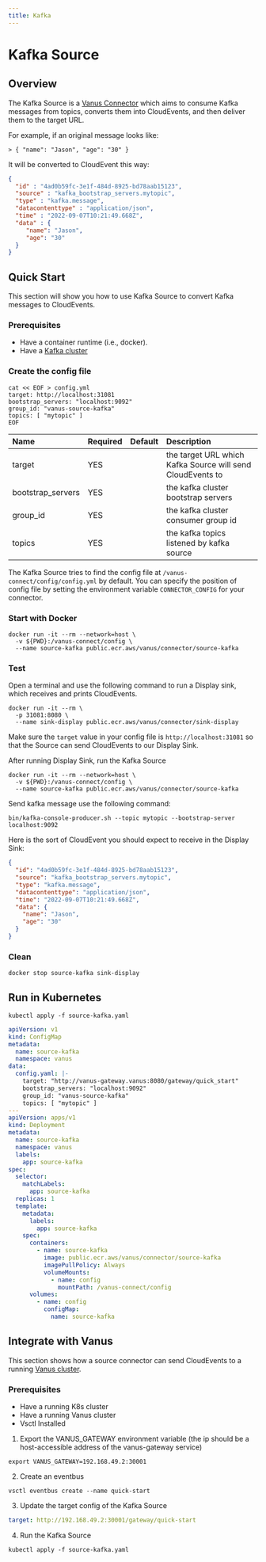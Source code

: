 ```yaml
---
title: Kafka
---
```


# Kafka Source

## Overview

The Kafka Source is a [Vanus Connector][vc] which aims to consume Kafka messages from topics, converts them into CloudEvents, and then deliver them to the target URL.

For example, if an original message looks like:

```text
> { "name": "Jason", "age": "30" }
```

It will be converted to CloudEvent this way:

```JSON
{
  "id" : "4ad0b59fc-3e1f-484d-8925-bd78aab15123",
  "source" : "kafka_bootstrap_servers.mytopic",
  "type" : "kafka.message",
  "datacontenttype" : "application/json",
  "time" : "2022-09-07T10:21:49.668Z",
  "data" : {
	 "name": "Jason",
	 "age": "30"
  }
}
```

## Quick Start

This section will show you how to use Kafka Source to convert Kafka messages to CloudEvents.

### Prerequisites

- Have a container runtime (i.e., docker).
- Have a [Kafka cluster](https://kafka.apache.org)

### Create the config file

```shell
cat << EOF > config.yml
target: http://localhost:31081
bootstrap_servers: "localhost:9092"
group_id: "vanus-source-kafka"
topics: [ "mytopic" ]
EOF
```

| Name              | Required | Default | Description                                                |
| :---------------- | :------- | :-----: | :--------------------------------------------------------- |
| target            | YES      |         | the target URL which Kafka Source will send CloudEvents to |
| bootstrap_servers | YES      |         | the kafka cluster bootstrap servers                        |
| group_id          | YES      |         | the kafka cluster consumer group id                        |
| topics            | YES      |         | the kafka topics listened by kafka source                  |

The Kafka Source tries to find the config file at `/vanus-connect/config/config.yml` by default. You can specify the
position of config file by setting the environment variable `CONNECTOR_CONFIG` for your connector.

### Start with Docker

```shell
docker run -it --rm --network=host \
  -v ${PWD}:/vanus-connect/config \
  --name source-kafka public.ecr.aws/vanus/connector/source-kafka
```

### Test

Open a terminal and use the following command to run a Display sink, which receives and prints CloudEvents.

```shell
docker run -it --rm \
  -p 31081:8080 \
  --name sink-display public.ecr.aws/vanus/connector/sink-display
```

Make sure the `target` value in your config file is `http://localhost:31081` so that the Source can send CloudEvents to our Display Sink.

After running Display Sink, run the Kafka Source

```shell
docker run -it --rm --network=host \
  -v ${PWD}:/vanus-connect/config \
  --name source-kafka public.ecr.aws/vanus/connector/source-kafka
```

Send kafka message use the following command:

```shell
bin/kafka-console-producer.sh --topic mytopic --bootstrap-server localhost:9092
```

Here is the sort of CloudEvent you should expect to receive in the Display Sink:

```json
{
  "id": "4ad0b59fc-3e1f-484d-8925-bd78aab15123",
  "source": "kafka_bootstrap_servers.mytopic",
  "type": "kafka.message",
  "datacontenttype": "application/json",
  "time": "2022-09-07T10:21:49.668Z",
  "data": {
    "name": "Jason",
    "age": "30"
  }
}
```

### Clean

```shell
docker stop source-kafka sink-display
```

## Run in Kubernetes

```shell
kubectl apply -f source-kafka.yaml
```

```yaml
apiVersion: v1
kind: ConfigMap
metadata:
  name: source-kafka
  namespace: vanus
data:
  config.yaml: |-
    target: "http://vanus-gateway.vanus:8080/gateway/quick_start"
    bootstrap_servers: "localhost:9092"
    group_id: "vanus-source-kafka"
    topics: [ "mytopic" ]
---
apiVersion: apps/v1
kind: Deployment
metadata:
  name: source-kafka
  namespace: vanus
  labels:
    app: source-kafka
spec:
  selector:
    matchLabels:
      app: source-kafka
  replicas: 1
  template:
    metadata:
      labels:
        app: source-kafka
    spec:
      containers:
        - name: source-kafka
          image: public.ecr.aws/vanus/connector/source-kafka
          imagePullPolicy: Always
          volumeMounts:
            - name: config
              mountPath: /vanus-connect/config
      volumes:
        - name: config
          configMap:
            name: source-kafka
```

## Integrate with Vanus

This section shows how a source connector can send CloudEvents to a
running [Vanus cluster](https://github.com/linkall-labs/vanus).

### Prerequisites

- Have a running K8s cluster
- Have a running Vanus cluster
- Vsctl Installed

1. Export the VANUS_GATEWAY environment variable (the ip should be a host-accessible address of the vanus-gateway
   service)

```shell
export VANUS_GATEWAY=192.168.49.2:30001
```

2. Create an eventbus

```shell
vsctl eventbus create --name quick-start
```

3. Update the target config of the Kafka Source

```yaml
target: http://192.168.49.2:30001/gateway/quick-start
```

4. Run the Kafka Source

```shell
kubectl apply -f source-kafka.yaml
```

[vc]: https://www.vanus.dev/introduction/concepts#vanus-connect
